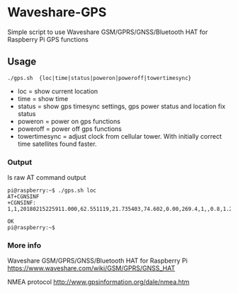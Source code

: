 # Waveshare-GPS
Simple script to use Waveshare GSM/GPRS/GNSS/Bluetooth HAT for Raspberry Pi GPS functions

## Usage

    ./gps.sh  {loc|time|status|poweron|poweroff|towertimesync}

* loc = show current location
* time = show time
* status = show gps timesync settings, gps power status and location fix status
* poweron = power on gps functions
* poweroff = power off gps functions
* towertimesync = adjust clock from cellular tower. With initially correct time satellites found faster.

### Output

Is raw AT command output

````
pi@raspberry:~$ ./gps.sh loc
AT+CGNSINF
+CGNSINF: 1,1,20180215225911.000,62.551119,21.735403,74.602,0.00,269.4,1,,0.8,1.2,0.9,,14,11,,,41,,

OK
pi@raspberry:~$ 
````

### More info

Waveshare GSM/GPRS/GNSS/Bluetooth HAT for Raspberry Pi
https://www.waveshare.com/wiki/GSM/GPRS/GNSS_HAT

NMEA protocol
http://www.gpsinformation.org/dale/nmea.htm
